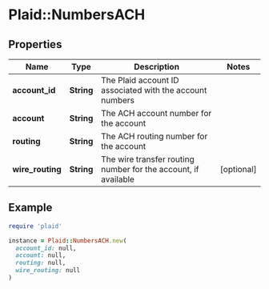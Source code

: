 # Plaid::NumbersACH

## Properties

| Name | Type | Description | Notes |
| ---- | ---- | ----------- | ----- |
| **account_id** | **String** | The Plaid account ID associated with the account numbers |  |
| **account** | **String** | The ACH account number for the account |  |
| **routing** | **String** | The ACH routing number for the account |  |
| **wire_routing** | **String** | The wire transfer routing number for the account, if available | [optional] |

## Example

```ruby
require 'plaid'

instance = Plaid::NumbersACH.new(
  account_id: null,
  account: null,
  routing: null,
  wire_routing: null
)
```

